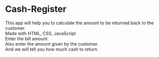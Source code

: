 # Cash-Register
This app will help you to calculate the amount to be returned back to the customer.  
Made with HTML, CSS, JavaScript  
Enter the bill amount.  
Also enter the amount given by the customer.  
And we will tell you how much cash to return.

